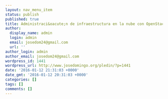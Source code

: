 ```yaml
---
layout: nav_menu_item
status: publish
published: true
title: Administraci&oacute;n de infraestructura en la nube con OpenStack (2015) (github.io)
author:
  display_name: admin
  login: admin
  email: josedom24@gmail.com
  url: ''
author_login: admin
author_email: josedom24@gmail.com
wordpress_id: 1441
wordpress_url: http://www.josedomingo.org/pledin/?p=1441
date: '2016-01-12 21:31:03 +0000'
date_gmt: '2016-01-12 20:31:03 +0000'
categories: []
tags: []
comments: []
---
```


